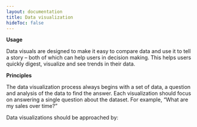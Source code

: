 ```yaml
---
layout: documentation
title: Data visualization
hideToc: false
---
```

**Usage**

Data visuals are designed to make it easy to compare data and use it to tell a story – both of which can help users in decision making. This helps users quickly digest, visualize and see trends in their data.

**Principles**

The data visualization process always begins with a set of data, a question and analysis of the data to find the answer. Each visualization should focus on answering a single question about the dataset. For example, “What are my sales over time?”

Data visualizations should be approached by: